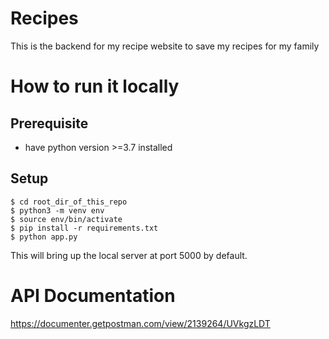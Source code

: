 # Recipes
This is the backend for my recipe website to save my recipes for my family

# How to run it locally
## Prerequisite
- have python version >=3.7 installed

## Setup

    $ cd root_dir_of_this_repo
    $ python3 -m venv env
    $ source env/bin/activate
    $ pip install -r requirements.txt
    $ python app.py
  
This will bring up the local server at port 5000 by default.


# API Documentation
https://documenter.getpostman.com/view/2139264/UVkgzLDT
